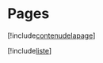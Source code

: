 # Pages

[!include[contenudelapage](pages.contenudelapage.autogen.md)]

[!include[liste](pages.liste.autogen.md)]





















